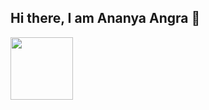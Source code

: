 ## Hi there, I am Ananya Angra 👋 <div id="header" align="center">
  <img src="https://media.giphy.com/media/yePqhUuUFcvZe/giphy.gif?cid=ecf05e47v2b7j2pwwgfyaahsnz1ibe0832yz5vnjucgdnoib&ep=v1_gifs_search&rid=giphy.gif&ct=g" width="100"/>
</div>

<!--
**anu0707/anu0707** is a ✨ _special_ ✨ repository because its `README.md` (this file) appears on your GitHub profile.

Here are some ideas to get you started:

- 🔭 I’m currently working on ...
- 🌱 I’m currently learning ...
- 👯 I’m looking to collaborate on ...
- 🤔 I’m looking for help with ...
- 💬 Ask me about ...
- 📫 How to reach me: ...
- 😄 Pronouns: ...
- ⚡ Fun fact: ...
-->
